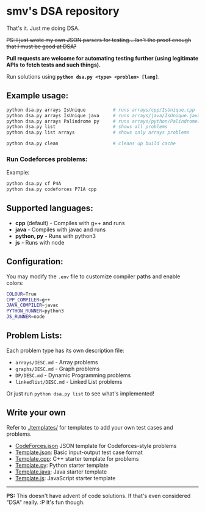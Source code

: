 # smv's DSA repository

That's it. Just me doing DSA.

~~PS: I just wrote my own JSON parsers for testing... Isn't the proof enough~~
~~that I must be good at DSA?~~

**Pull requests are welcome for automating testing further (using legitimate APIs**
**to fetch tests and such things).**

Run solutions using **`python dsa.py <type> <problem> [lang]`**.

## Example usage:
```sh
python dsa.py arrays IsUnique          # runs arrays/cpp/IsUnique.cpp
python dsa.py arrays IsUnique java     # runs arrays/java/IsUnique.java
python dsa.py arrays Palindrome py     # runs arrays/python/Palindrome.py
python dsa.py list                     # shows all problems
python dsa.py list arrays              # shows only arrays problems

python dsa.py clean                    # cleans up build cache
```

### Run Codeforces problems:
Example:
```sh
python dsa.py cf P4A
python dsa.py codeforces P71A cpp
```

## Supported languages:
- **cpp** (default) - Compiles with g++ and runs
- **java** - Compiles with javac and runs
- **python, py** - Runs with python3
- **js** - Runs with node

## Configuration:
You may modify the `.env` file to customize compiler paths and enable colors:
```bash
COLOUR=True
CPP_COMPILER=g++
JAVA_COMPILER=javac
PYTHON_RUNNER=python3
JS_RUNNER=node
```

## Problem Lists:
Each problem type has its own description file:
- `arrays/DESC.md` - Array problems
- `graphs/DESC.md` - Graph problems  
- `DP/DESC.md` - Dynamic Programming problems
- `linkedlist/DESC.md` - Linked List problems

Or just run `python dsa.py list` to see what's implemented!


## Write your own
Refer to [./templates/](./templates/) for templates to add  your own test cases
and problems.

- [CodeForces.json](./templates/CodeForces.json) JSON template for Codeforces-style problems
- [Template.json](./templates/Template.json): Basic input-output test case format
- [Template.cpp](./templates/Template.cpp): C++ starter template for problems
- [Template.py](./templates/Template.py): Python starter template
- [Template.java](./templates/Template.java): Java starter template
- [Template.js](./templates/Template.js): JavaScript starter template

---

**PS:** This doesn't have advent of code solutions. If that's even considered
"DSA" really. :P It's fun though.
